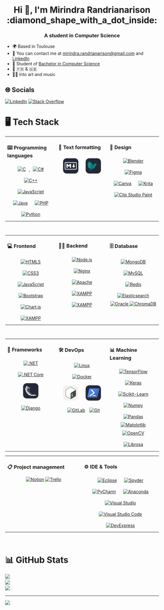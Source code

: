 <!--
**henitsu/henitsu** is a ✨ _special_ ✨ repository because its `README.md` (this file) appears on your GitHub profile.

- 🔭 I’m currently working on ...
- 🌱 I’m currently learning ...
- 👯 I’m looking to collaborate on ...
- 🤔 I’m looking for help with ...
- 💬 Ask me about ...
- 📫 How to reach me: ...
- 😄 Pronouns: ...
-->

<h1 align="center">Hi 👋, I'm Mirindra Randrianarison :diamond_shape_with_a_dot_inside:</h1>
<h3 align="center">A student in Computer Science</h3>

* 🌍 Based in Toulouse
* 📧 You can contact me at [mirindra.randrianarison@gmail.com](mailto:mirindra.randrianarison@gmail.com) and [LinkedIn](www.linkedin.com/in/mirindra-randrianarison-ratsiandavana)
* 📓 Student of [Bachelor in Computer Science](https://iut.univ-tlse3.fr/bachelor-specialite-informatique)
* 💬 🇫🇷 & 🇬🇧
* 🎨🎼 Into art and music

## 🌐 Socials
[![LinkedIn](https://img.shields.io/badge/LinkedIn-%230077B5.svg?logo=linkedin&logoColor=white)](https://linkedin.com/in/mirindra-randrianarison-ratsiandavana) [![Stack Overflow](https://img.shields.io/badge/-Stackoverflow-FE7A16?logo=stack-overflow&logoColor=white)](https://stackoverflow.com/users/23057592) 


# 🖥️ Tech Stack  
<table><tr><td valign="top" width="33%">



### ⌨️ Programming languages  
<div align="center">  
<a href="https://www.cprogramming.com/" target="_blank"><img style="margin: 10px" src="https://profilinator.rishav.dev/skills-assets/c-original.svg" alt="C" height="50" />
<a href="https://docs.microsoft.com/en-us/dotnet/csharp/" target="_blank"><img style="margin: 10px" src="https://profilinator.rishav.dev/skills-assets/csharp-original.svg" alt="C#" height="50" /> 
<a href="https://www.cplusplus.com/" target="_blank"><img style="margin: 10px" src="https://profilinator.rishav.dev/skills-assets/cplusplus-original.svg" alt="C++" height="50" /></a>  
<a href="https://www.javascript.com/" target="_blank"><img style="margin: 10px" src="https://profilinator.rishav.dev/skills-assets/javascript-original.svg" alt="JavaScript" height="50" /></a>  
<a href="https://www.java.com/" target="_blank"><img style="margin: 10px" src="https://profilinator.rishav.dev/skills-assets/java-original-wordmark.svg" alt="Java" height="50" /></a>  
<a href="https://www.php.net/" target="_blank"><img style="margin: 10px" src="https://profilinator.rishav.dev/skills-assets/php-original.svg" alt="PHP" height="50" /></a>  
<a href="https://www.python.org/" target="_blank"><img style="margin: 10px" src="https://profilinator.rishav.dev/skills-assets/python-original.svg" alt="Python" height="50" /></a>  
</div>

<td valign="top" width="33%">



### 📜 Text formatting
<div align="center">
<a href="https://www.markdownguide.org/" target="_blank"><img style="margin: 10px" src="https://github.com/tandpfun/skill-icons/blob/main/icons/Markdown-Dark.svg" alt="Markdown" height="50" /></a>
<a href="https://www.latex-project.org/" target="_blank"><img style="margin: 10px" src="https://github.com/tandpfun/skill-icons/blob/main/icons/LaTeX-Dark.svg" alt="LaTeX" height="50" /></a>

</div>

</td><td valign="top" width="33%">



### 🎨 Design  
<div align="center">  
<a href="https://www.blender.org/" target="_blank"><img style="margin: 10px" src="https://profilinator.rishav.dev/skills-assets/blender_community_badge_white.svg" alt="Blender" height="50" /></a>  
<a href="https://www.figma.com/" target="_blank"><img style="margin: 10px" src="https://profilinator.rishav.dev/skills-assets/figma-icon.svg" alt="Figma" height="50" /></a>  
<a href="https://www.canva.com/" target="_blank"><img style="margin: 10px" src="https://cdn.jsdelivr.net/gh/devicons/devicon@latest/icons/canva/canva-original.svg" alt="Canva" height="50" /></a>
<a href="https://krita.org/en/" target="_blank"><img style="margin: 10px" src="https://play-lh.googleusercontent.com/E3uJLPPh5EGYJ5A15eYTdSFCxv-ZHrt4X0bU7T2-N4SRRzDY1iDg_mLPk_RN_hOvyQ=w240-h480" alt="Krita" height="50" /></a>
<a href="https://www.clipstudio.net/fr/" target="_blank"><img style="margin: 10px" src="https://upload.wikimedia.org/wikipedia/en/6/66/Clip_Studio_Paint_app_logo.png" alt="Clip Studio Paint" height="50" /></a>
</div>

</td></tr></table>  

<br/>  

<table><tr><td valign="top" width="33%">



### 💻 Frontend  
<div align="center">  
<a href="https://en.wikipedia.org/wiki/HTML5" target="_blank"><img style="margin: 10px" src="https://profilinator.rishav.dev/skills-assets/html5-original-wordmark.svg" alt="HTML5" height="50" /></a>  
<a href="https://www.w3schools.com/css/" target="_blank"><img style="margin: 10px" src="https://profilinator.rishav.dev/skills-assets/css3-original-wordmark.svg" alt="CSS3" height="50" /></a>
<a href="https://www.javascript.com/" target="_blank"><img style="margin: 10px" src="https://profilinator.rishav.dev/skills-assets/javascript-original.svg" alt="JavaScript" height="50" /></a> 
<a href="https://getbootstrap.com/docs/3.4/javascript/" target="_blank"><img style="margin: 10px" src="https://cdn.jsdelivr.net/gh/devicons/devicon@latest/icons/bootstrap/bootstrap-original.svg" alt="Bootstrap" height="50" /></a>  
<a href="https://www.chartjs.org/" target="_blank"><img style="margin: 10px" src="https://profilinator.rishav.dev/skills-assets/logo-title.svg" alt="Chart.js" height="50" /></a>
<a href="https://glitch.com/" target="_blank"><img style="margin: 10px" src="https://media.dev.to/cdn-cgi/image/width=320,height=320,fit=cover,gravity=auto,format=auto/https%3A%2F%2Fdev-to-uploads.s3.amazonaws.com%2Fuploads%2Forganization%2Fprofile_image%2F609%2F21477ab0-e36f-4e4a-a02a-7074a782d4f2.png" alt="XAMPP" height="50" /></a>
</div>

</td><td valign="top" width="33%">



### 👩‍💻 Backend  
<div align="center">  
<a href="https://nodejs.org/" target="_blank"><img style="margin: 10px" src="https://profilinator.rishav.dev/skills-assets/nodejs-original-wordmark.svg" alt="Node.js" height="50" /></a>  
<a href="https://www.nginx.com/" target="_blank"><img style="margin: 10px" src="https://profilinator.rishav.dev/skills-assets/nginx-original.svg" alt="Nginx" height="50" /></a>  
<a href="https://www.apache.org/" target="_blank"><img style="margin: 10px" src="https://upload.wikimedia.org/wikipedia/commons/7/7e/Apache_Feather_Logo.svg" alt="Apache" height="50" /></a>
<a href="https://www.apachefriends.org/" target="_blank"><img style="margin: 10px" src="https://profilinator.rishav.dev/skills-assets/xampp.png" alt="XAMPP" height="50" /></a>
<a href="https://glitch.com/" target="_blank"><img style="margin: 10px" src="https://media.dev.to/cdn-cgi/image/width=320,height=320,fit=cover,gravity=auto,format=auto/https%3A%2F%2Fdev-to-uploads.s3.amazonaws.com%2Fuploads%2Forganization%2Fprofile_image%2F609%2F21477ab0-e36f-4e4a-a02a-7074a782d4f2.png" alt="XAMPP" height="50" /></a>
</td><td valign="top" width="33%">



### 🗄 Database  
<div align="center">  
<a href="https://www.mongodb.com/" target="_blank"><img style="margin: 10px" src="https://profilinator.rishav.dev/skills-assets/mongodb-original-wordmark.svg" alt="MongoDB" height="50" /></a>  
<a href="https://www.mysql.com/" target="_blank"><img style="margin: 10px" src="https://profilinator.rishav.dev/skills-assets/mysql-original-wordmark.svg" alt="MySQL" height="50" /></a> 
<a href="https://redis.io/" target="_blank"><img style="margin: 10px" src="https://profilinator.rishav.dev/skills-assets/redis-original-wordmark.svg" alt="Redis" height="50" /></a>   
<a href="https://www.elastic.co/" target="_blank"><img style="margin: 10px" src="https://cdn.jsdelivr.net/gh/devicons/devicon@latest/icons/elasticsearch/elasticsearch-original.svg" alt="Elasticsearch" height="50" /></a>
<a href="https://www.oracle.com/fr/" target="_blank"><img src="https://cdn.jsdelivr.net/gh/devicons/devicon@latest/icons/oracle/oracle-original.svg" alt="Oracle" height="50"/> </a>
<a href="https://www.trychroma.com/" target="_blank"><img src="https://www.trychroma.com/chroma-logo.png" alt="ChromaDB" height="50"/></a>
</div> 

</td></tr></table>  

<br/>  

<table><tr><td valign="top" width="33%">

### 🧰 Frameworks
<div align="center">
<a href="https://dotnet.microsoft.com/" target="_blank"><img style="margin: 10px" src="https://cdn.jsdelivr.net/gh/devicons/devicon@latest/icons/dot-net/dot-net-original-wordmark.svg" alt=".NET" height="50" /></a>
<a href="https://dotnet.microsoft.com/" target="_blank"><img style="margin: 10px" src="https://cdn.jsdelivr.net/gh/devicons/devicon@latest/icons/dotnetcore/dotnetcore-original.svg" alt=".NET Core" height="50" /></a>
<a href="https://flask.palletsprojects.com/" target="_blank"><img style="margin: 10px" src="https://github.com/tandpfun/skill-icons/blob/main/icons/Flask-Dark.svg" alt="Flask" height="50" /></a>
<a href="https://www.djangoproject.com/" target="_blank"><img style="margin: 10px" src="https://profilinator.rishav.dev/skills-assets/django-original.svg" alt="Django" height="50" /></a>
</div>
</td><td valign="top" width="33%">



### 🛠 DevOps  
<div align="center">  
<a href="https://www.linux.org/" target="_blank"><img style="margin: 10px" src="https://profilinator.rishav.dev/skills-assets/linux-original.svg" alt="Linux" height="50" /></a>  
<a href="https://www.docker.com/" target="_blank"><img style="margin: 10px" src="https://profilinator.rishav.dev/skills-assets/docker-original-wordmark.svg" alt="Docker" height="50" />
<a href="https://www.gnu.org/software/bash/" target="_blank"><img style="margin: 10px" src="https://github.com/tandpfun/skill-icons/blob/main/icons/Bash-Light.svg" alt="Bash" height="50" /></a>
<a href="https://docs.microsoft.com/en-us/powershell/" target="_blank"><img style="margin: 10px" src="https://github.com/tandpfun/skill-icons/blob/main/icons/Powershell-Dark.svg" alt="PowerShell" height="50" /></a>
<a href="https://about.gitlab.com/" target="_blank"><img style="margin: 10px" src="https://cdn.jsdelivr.net/gh/devicons/devicon@latest/icons/gitlab/gitlab-original-wordmark.svg" alt="GitLab" height="50" /></a>
<a href="https://git-scm.com/" target="_blank"><img src="https://cdn.jsdelivr.net/gh/devicons/devicon@latest/icons/git/git-original.svg" alt="Git" height="50"/></a>
          
</div>

</td><td valign="top" width="33%">



### 📊 Machine Learning  
<div align="center">  
<a href="https://www.tensorflow.org/" target="_blank"><img style="margin: 10px" src="https://profilinator.rishav.dev/skills-assets/tensorflow-icon.svg" alt="TensorFlow" height="50" /></a>  
<a href="https://keras.io/" target="_blank"><img style="margin: 10px" src="https://upload.wikimedia.org/wikipedia/commons/a/ae/Keras_logo.svg" alt="Keras" height="50" /></a>
<a href="https://scikit-learn.org/stable/" target="_blank"><img style="margin: 10px" src="https://upload.wikimedia.org/wikipedia/commons/0/05/Scikit_learn_logo_small.svg" alt="Scikit-Learn" height="50" /></a>  
<a href="https://www.numpy.org/" target="_blank"><img style="margin: 10px" src="https://upload.wikimedia.org/wikipedia/commons/3/31/NumPy_logo_2020.svg" alt="Numpy" height="50" /></a>  
<a href="https://pandas.pydata.org/" target="_blank"><img style="margin: 10px" src="https://upload.wikimedia.org/wikipedia/commons/e/ed/Pandas_logo.svg" alt="Pandas" height="50" /></a>
<a href="https://matplotlib.org/" target="_blank"><img src="https://cdn.jsdelivr.net/gh/devicons/devicon@latest/icons/matplotlib/matplotlib-original.svg" alt="Matplotlib" height="50"/> </a>
<a href="https://opencv.org/" target="_blank"><img style="margin: 10px" src="https://upload.wikimedia.org/wikipedia/commons/3/32/OpenCV_Logo_with_text_svg_version.svg" alt="OpenCV" height="50" /></a>
<a href="https://librosa.org/doc/latest/index.html" target="_blank"><img style="margin: 10px" src="https://librosa.org/doc/latest/_static/librosa_logo_text.svg" alt="Librosa" height="50" /></a>

</div>
</td></tr></table>

<table><tr><td valign="top" width="50%">


          
### 📋 Project management
<div align="center">
  <a href="https://www.notion.so/" target="_blank"><img src="https://cdn.jsdelivr.net/gh/devicons/devicon@latest/icons/notion/notion-original.svg" alt="Notion" height="50" /></a>
  <a href="https://trello.com/" target="_blank"><img src="https://cdn.jsdelivr.net/gh/devicons/devicon@latest/icons/trello/trello-original.svg" alt="Trello" height="50" /></a>
</div>
</td><td valign="top" width="50%">



### ⚙ IDE & Tools
<div align="center">
<a href="https://eclipseide.org/" target="_blank"><img style="margin: 10px" src="https://cdn.jsdelivr.net/gh/devicons/devicon@latest/icons/eclipse/eclipse-original.svg" alt="Eclipse" height="50" /></a>
<a href="https://www.spyder-ide.org/" target="_blank"><img style="margin: 10px" src="https://cdn.jsdelivr.net/gh/devicons/devicon@latest/icons/spyder/spyder-original.svg" alt="Spyder" height="50" /></a>
<a href="https://www.jetbrains.com/fr-fr/pycharm/" target="_blank"><img style="margin: 10px" src="https://cdn.jsdelivr.net/gh/devicons/devicon@latest/icons/pycharm/pycharm-original.svg" alt="PyCharm" height="50" /></a>
<a href="https://www.anaconda.com/" target="_blank"><img style="margin: 10px" src="https://cdn.jsdelivr.net/gh/devicons/devicon@latest/icons/anaconda/anaconda-original.svg" alt="Anaconda" height="50" /></a>
<a href="https://visualstudio.microsoft.com/" target="_blank"><img style="margin: 10px" src="https://upload.wikimedia.org/wikipedia/commons/2/2c/Visual_Studio_Icon_2022.svg" alt="Visual Studio" height="50" /></a>
<a href="https://code.visualstudio.com/" target="_blank"><img style="margin: 10px" src="https://cdn.jsdelivr.net/gh/devicons/devicon@latest/icons/vscode/vscode-original.svg" alt="Visual Studio Code" height="50" /></a>
<a href="https://www.devexpress.com/" target="_blank"><img style="margin: 10px" src="https://seeklogo.com/images/D/devexpress-logo-F0F0CD7FCF-seeklogo.com.png" alt="DevExpress" height="50" /></a>
</div>

</td></tr></table>  

<br/>  


# 📊 GitHub Stats
![](https://github-readme-stats.vercel.app/api?username=henitsu&theme=aura_dark&hide_border=false&include_all_commits=true&count_private=true)<br/>
![](https://github-readme-streak-stats.herokuapp.com/?user=henitsu&theme=aura_dark&hide_border=false)<br/>
![](https://github-readme-stats.vercel.app/api/top-langs/?username=henitsu&theme=aura_dark&hide_border=false&include_all_commits=true&count_private=true&layout=compact)

---
[![](https://visitcount.itsvg.in/api?id=henitsu&icon=0&color=0)](https://visitcount.itsvg.in)

<!-- Proudly created with GPRM ( https://gprm.itsvg.in ) -->
